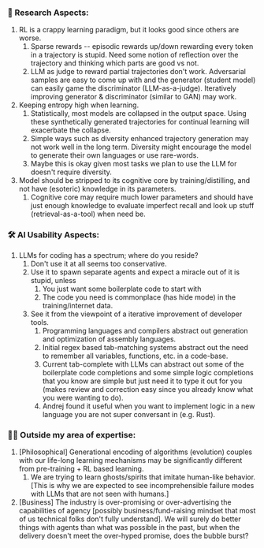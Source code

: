 ### 🧐 Research Aspects:

1. RL is a crappy learning paradigm, but it looks good since others are worse.
    1. Sparse rewards -- episodic rewards up/down rewarding every token in a trajectory is stupid. Need some notion of reflection over the trajectory and thinking which parts are good vs not.
    2. LLM as judge to reward partial trajectories don't work. Adversarial samples are easy to come up with and the generator (student model) can easily game the discriminator (LLM-as-a-judge). Iteratively improving generator & discriminator (similar to GAN) may work.
2. Keeping entropy high when learning.
    1. Statistically, most models are collapsed in the output space. Using these synthetically generated trajectories for continual learning will exacerbate the collapse.
    2. Simple ways such as diversity enhanced trajectory generation may not work well in the long term. Diversity might encourage the model to generate their own languages or use rare-words.
    3. Maybe this is okay given most tasks we plan to use the LLM for doesn't require diversity.
3. Model should be stripped to its cognitive core by training/distilling, and not have (esoteric) knowledge in its parameters.
    1. Cognitive core may require much lower parameters and should have just enough knowledge to evaluate imperfect recall and look up stuff (retrieval-as-a-tool) when need be.

### 🛠️ AI Usability Aspects:

1. LLMs for coding has a spectrum; where do you reside? 
    1. Don't use it at all seems too conservative.
    2. Use it to spawn separate agents and expect a miracle out of it is stupid, unless
        1. You just want some boilerplate code to start with
        2. The code you need is commonplace (has hide mode) in the training/internet data.
    3. See it from the viewpoint of a iterative improvement of developer tools.
        1. Programming languages and compilers abstract out generation and optimization of assembly languages.
        2. Initial regex based tab-matching systems abstract out the need to remember all variables, functions, etc. in a code-base.
        3. Current tab-complete with LLMs can abstract out some of the boilerplate code completions and some simple logic completions that you know are simple but just need it to type it out for you (makes review and correction easy since you already know what you were wanting to do).
        4. Andrej found it useful when you want to implement logic in a new language you are not super conversant in (e.g. Rust).

### 🤷‍♂️ Outside my area of expertise:

1. [Philosophical] Generational encoding of algorithms (evolution) couples with our life-long learning mechanisms may be significantly different from pre-training + RL based learning.
    1. We are trying to learn ghosts/spirits that imitate human-like behavior. [This is why we are expected to see incomprehensible failure modes with LLMs that are not seen with humans.]
2. [Business] The industry is over-promising or over-advertising the capabilities of agency [possibly business/fund-raising mindset that most of us technical folks don't fully understand]. We will surely do better things with agents than what was possible in the past, but when the delivery doesn't meet the over-hyped promise, does the bubble burst?